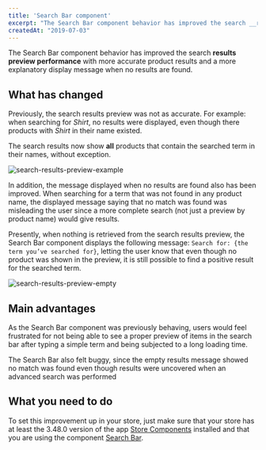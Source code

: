 ```yaml
---
title: 'Search Bar component'
excerpt: "The Search Bar component behavior has improved the search __results preview performance__ with more accurate product results and a more explanatory display message when no results are found."
createdAt: "2019-07-03"
---
```


The Search Bar component behavior has improved the search __results preview performance__ with more accurate product results and a more explanatory display message when no results are found.

## What has changed 

Previously, the search results preview was not as accurate. For example: when searching for _Shirt_, no results were displayed, even though there products with _Shirt_ in their name existed.

The search results now show __all__ products that contain the searched term in their names, without exception.

![search-results-preview-example](https://user-images.githubusercontent.com/52087100/60601187-0e261280-9d88-11e9-936b-6f934e44f502.png)

In addition, the message displayed when no results are found also has been improved. When searching for a term that was not found in any product name, the displayed message saying that no match was found was misleading the user since a more complete search (not just a preview by product name) would give results.

Presently, when nothing is retrieved from the search results preview, the Search Bar component displays the following message: `Search for: {the term you’ve searched for}`, letting the user know that even though no product was shown in the preview, it is still possible to find a positive result for the searched term.

![search-results-preview-empty](https://user-images.githubusercontent.com/52087100/60601249-30b82b80-9d88-11e9-9988-1fb8d4d1ac32.png)

## Main advantages

As the Search Bar component was previously behaving, users would feel frustrated for not being able to see a proper preview of items in the search bar after typing a simple term and being subjected to a long loading time.

The Search Bar also felt buggy, since the empty results message showed no match was found even though results were uncovered when an advanced search was performed

## What you need to do

To set this improvement up in your store, just make sure that your store has at least the 3.48.0 version of the app [Store Components](https://github.com/vtex-apps/store-components) installed and that you are using the component [Search Bar](https://github.com/vtex-apps/store-components/blob/master/react/components/SearchBar/README.md).
